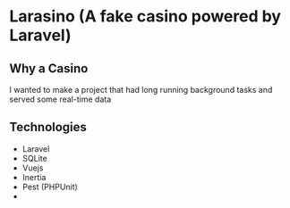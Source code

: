 # Larasino (A fake casino powered by Laravel)

## Why a Casino

I wanted to make a project that had long running background tasks and served some real-time data

## Technologies

- Laravel
- SQLite
- Vuejs
- Inertia
- Pest (PHPUnit)
-
